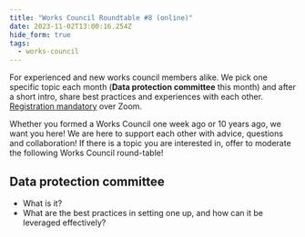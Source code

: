```yaml
---
title: "Works Council Roundtable #8 (online)"
date: 2023-11-02T13:00:16.254Z
hide_form: true
tags:
  - works-council
---
```

For experienced and new works council members alike. We pick one specific topic each month (**Data protection committee** this month) and after a short intro, share best practices and experiences with each other. [Registration mandatory](https://us02web.zoom.us/meeting/register/tZIpc-CgrTovGdXTSkrlotQarW0OAuYZLDIf) over Zoom.

Whether you formed a Works Council one week ago or 10 years ago, we want you here! We are here to support each other with advice, questions and collaboration! If there is a topic you are interested in, offer to moderate the following Works Council round-table!

## Data protection committee
* What is it?
* What are the best practices in setting one up, and how can it be leveraged effectively? 